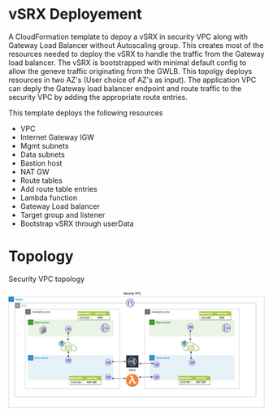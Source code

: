 # vSRX Deployement

A CloudFormation template to depoy a vSRX in security VPC along with Gateway Load Balancer without Autoscaling group. This creates most of the resources needed to deploy the vSRX to handle the traffic from the Gateway load balancer. The vSRX is bootstrapped with minimal default config to allow the geneve traffic originating from the GWLB. This topolgy deploys resources in two AZ's (User choice of AZ's as input). The application VPC can deply the Gateway load balancer endpoint and route traffic to the security VPC by adding the appropriate route entries.

This template deploys the following resources

* VPC
* Internet Gateway IGW
* Mgmt subnets
* Data subnets
* Bastion host
* NAT GW
* Route tables
* Add route table entries
* Lambda function
* Gateway Load balancer
* Target group and listener
* Bootstrap vSRX through userData

# Topology

Security VPC topology

![Alt text](vsrx_aws_gwlb_no_asg_az.png?raw=true "Topology")